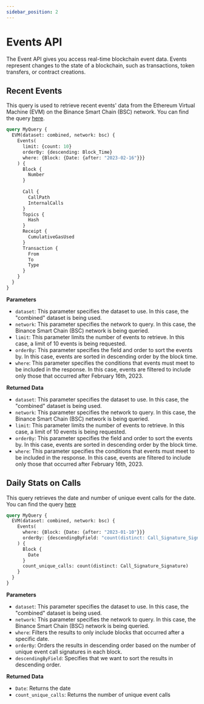 ```yaml
---
sidebar_position: 2
---
```


# Events API

The Event API gives you access real-time blockchain event data. Events represent changes to the state of a blockchain, such as transactions, token transfers, or contract creations.

## Recent Events
 
 This query is used to retrieve recent events' data from the Ethereum Virtual Machine (EVM) on the Binance Smart Chain (BSC) network. You can find the query [here](https://graphql.bitquery.io/ide/Recents-Events).

```graphql
query MyQuery {
  EVM(dataset: combined, network: bsc) {
    Events(
      limit: {count: 10}
      orderBy: {descending: Block_Time}
      where: {Block: {Date: {after: "2023-02-16"}}}
    ) {
      Block {
        Number
      }
      
      Call {
        CallPath
        InternalCalls
      }
      Topics {
        Hash
      }
      Receipt {
        CumulativeGasUsed
      }
      Transaction {
        From
        To
        Type
      }
    }
  }
}
```

 **Parameters**
-   `dataset`: This parameter specifies the dataset to use. In this case, the "combined" dataset is being used.
-   `network`: This parameter specifies the network to query. In this case, the Binance Smart Chain (BSC) network is being queried.
-   `limit`: This parameter limits the number of events to retrieve. In this case, a limit of 10 events is being requested.
-   `orderBy`: This parameter specifies the field and order to sort the events by. In this case, events are sorted in descending order by the block time.
-   `where`: This parameter specifies the conditions that events must meet to be included in the response. In this case, events are filtered to include only those that occurred after February 16th, 2023.


**Returned Data**
-   `dataset`: This parameter specifies the dataset to use. In this case, the "combined" dataset is being used.
-   `network`: This parameter specifies the network to query. In this case, the Binance Smart Chain (BSC) network is being queried.
-   `limit`: This parameter limits the number of events to retrieve. In this case, a limit of 10 events is being requested.
-   `orderBy`: This parameter specifies the field and order to sort the events by. In this case, events are sorted in descending order by the block time.
-   `where`: This parameter specifies the conditions that events must meet to be included in the response. In this case, events are filtered to include only those that occurred after February 16th, 2023.


## Daily Stats on Calls
This query retrieves the date and number of unique event calls for the date. 
You can find the query [here](https://graphql.bitquery.io/ide/Daily-Unique-Call-Count)

```graphql
query MyQuery {
  EVM(dataset: combined, network: bsc) {
    Events(
      where: {Block: {Date: {after: "2023-01-10"}}}
      orderBy: {descendingByField: "count(distinct: Call_Signature_Signature)"}
    ) {
      Block {
        Date
      }
      count_unique_calls: count(distinct: Call_Signature_Signature)
    }
  }
}


```

**Parameters**
-   `dataset`: This parameter specifies the dataset to use. In this case, the "combined" dataset is being used.
-   `network`: This parameter specifies the network to query. In this case, the Binance Smart Chain (BSC) network is being queried.
- `where`: Filters the results to only include blocks that occurred after a specific date. 
 - `orderBy`: Orders the results in descending order based on the number of unique event call signatures in  each block. 
- `descendingByField`: Specifies that we want to sort the results in descending order.


**Returned Data**
 - `Date`: Returns the date
 - `count_unique_calls`: Returns the number of unique event calls

